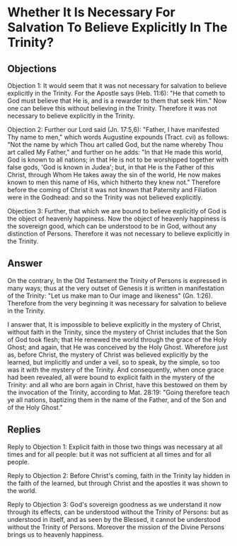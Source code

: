 # Whether It Is Necessary For Salvation To Believe Explicitly In The Trinity?

## Objections

Objection 1: It would seem that it was not necessary for salvation to believe explicitly in the Trinity. For the Apostle says (Heb. 11:6): "He that cometh to God must believe that He is, and is a rewarder to them that seek Him." Now one can believe this without believing in the Trinity. Therefore it was not necessary to believe explicitly in the Trinity.

Objection 2: Further our Lord said (Jn. 17:5,6): "Father, I have manifested Thy name to men," which words Augustine expounds (Tract. cvi) as follows: "Not the name by which Thou art called God, but the name whereby Thou art called My Father," and further on he adds: "In that He made this world, God is known to all nations; in that He is not to be worshipped together with false gods, 'God is known in Judea'; but, in that He is the Father of this Christ, through Whom He takes away the sin of the world, He now makes known to men this name of His, which hitherto they knew not." Therefore before the coming of Christ it was not known that Paternity and Filiation were in the Godhead: and so the Trinity was not believed explicitly.

Objection 3: Further, that which we are bound to believe explicitly of God is the object of heavenly happiness. Now the object of heavenly happiness is the sovereign good, which can be understood to be in God, without any distinction of Persons. Therefore it was not necessary to believe explicitly in the Trinity.

## Answer

On the contrary, In the Old Testament the Trinity of Persons is expressed in many ways; thus at the very outset of Genesis it is written in manifestation of the Trinity: "Let us make man to Our image and likeness" (Gn. 1:26). Therefore from the very beginning it was necessary for salvation to believe in the Trinity.

I answer that, It is impossible to believe explicitly in the mystery of Christ, without faith in the Trinity, since the mystery of Christ includes that the Son of God took flesh; that He renewed the world through the grace of the Holy Ghost; and again, that He was conceived by the Holy Ghost. Wherefore just as, before Christ, the mystery of Christ was believed explicitly by the learned, but implicitly and under a veil, so to speak, by the simple, so too was it with the mystery of the Trinity. And consequently, when once grace had been revealed, all were bound to explicit faith in the mystery of the Trinity: and all who are born again in Christ, have this bestowed on them by the invocation of the Trinity, according to Mat. 28:19: "Going therefore teach ye all nations, baptizing them in the name of the Father, and of the Son and of the Holy Ghost."

## Replies

Reply to Objection 1: Explicit faith in those two things was necessary at all times and for all people: but it was not sufficient at all times and for all people.

Reply to Objection 2: Before Christ's coming, faith in the Trinity lay hidden in the faith of the learned, but through Christ and the apostles it was shown to the world.

Reply to Objection 3: God's sovereign goodness as we understand it now through its effects, can be understood without the Trinity of Persons: but as understood in itself, and as seen by the Blessed, it cannot be understood without the Trinity of Persons. Moreover the mission of the Divine Persons brings us to heavenly happiness.